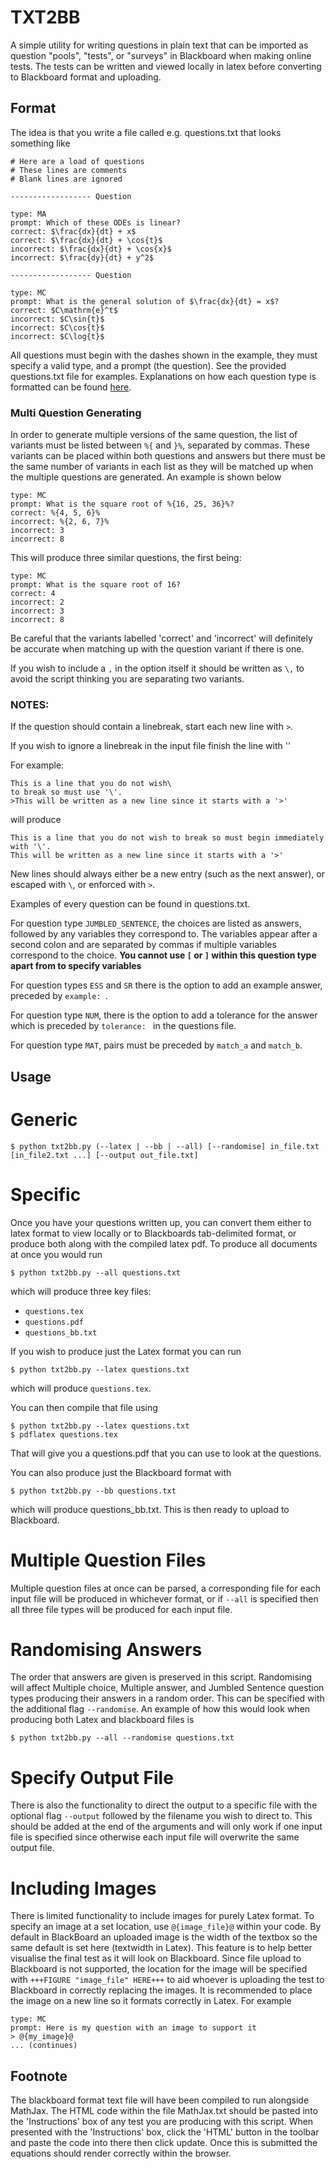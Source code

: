 TXT2BB
======

A simple utility for writing questions in plain text that can be imported as
question "pools", "tests", or "surveys" in Blackboard when making online tests.
The tests can be written and viewed locally in latex before converting to
Blackboard format and uploading.


Format
------

The idea is that you write a file called e.g. questions.txt that looks
something like
```
# Here are a load of questions
# These lines are comments
# Blank lines are ignored

------------------ Question

type: MA
prompt: Which of these ODEs is linear?
correct: $\frac{dx}{dt} + x$
correct: $\frac{dx}{dt} + \cos{t}$
incorrect: $\frac{dx}{dt} + \cos{x}$
incorrect: $\frac{dy}{dt} + y^2$

------------------ Question

type: MC
prompt: What is the general solution of $\frac{dx}{dt} = x$?
correct: $C\mathrm{e}^t$
incorrect: $C\sin{t}$
incorrect: $C\cos{t}$
incorrect: $C\log{t}$
```
All questions must begin with the dashes shown in the example, they must
specify a valid type, and a prompt (the question). See the
provided questions.txt file for examples. Explanations on how each question
type is formatted can be found
[here](https://www.csustan.edu/sites/default/files/blackboard/FacultyHelp/Documents/UploadingQuestions.pdf).

### Multi Question Generating

In order to generate multiple versions of the same question, the list of
variants must be listed between `%{` and `}%`, separated by commas. These
variants can be placed within both questions and answers but there must
be the same number of variants in each list as they will be matched up when the
multiple questions are generated. An example is shown below

```
type: MC
prompt: What is the square root of %{16, 25, 36}%?
correct: %{4, 5, 6}%
incorrect: %{2, 6, 7}%
incorrect: 3
incorrect: 8
```

This will produce three similar questions, the first being:

```
type: MC
prompt: What is the square root of 16?
correct: 4
incorrect: 2
incorrect: 3
incorrect: 8
```

Be careful that the variants labelled 'correct' and 'incorrect' will definitely be accurate when
matching up with the question variant if there is one. 

If you wish to include a `,` in the option itself it should be written as `\,`
to avoid the script thinking you are separating two variants.

### NOTES:

If the question should contain a linebreak, start each new line with `>`. 

If you wish to ignore a linebreak in the input file finish the line with '\'

For example:
```
This is a line that you do not wish\
to break so must use '\'.
>This will be written as a new line since it starts with a '>'
```
will produce
```
This is a line that you do not wish to break so must begin immediately with '\'.
This will be written as a new line since it starts with a '>'
```

New lines should always either be a new entry (such as the next answer), or escaped with `\`, or enforced
with `>`.

Examples of every question can be found in questions.txt.

For question type `JUMBLED_SENTENCE`, the choices are listed as answers,
followed by any variables they correspond to. The variables appear after a
second colon and are separated by commas if multiple variables correspond to
the choice. **You cannot use `[` or `]` within this question type apart from to
specify variables**

For question types `ESS` and `SR` there is the option to add an example
answer, preceded by `example: `. 

For question type `NUM`, there is the option to add a tolerance for the answer
which is preceded by `tolerance: ` in the questions file.

For question type `MAT`, pairs must be preceded by `match_a` and `match_b`.

Usage
-----

# Generic

```
$ python txt2bb.py (--latex | --bb | --all) [--randomise] in_file.txt [in_file2.txt ...] [--output out_file.txt]
```
# Specific

Once you have your questions written up, you can convert them either to
latex format to view locally or to Blackboards tab-delimited format, or produce
both along with the compiled latex pdf. To produce all documents at once you
would run

```
$ python txt2bb.py --all questions.txt
```
which will produce three key files:
* `questions.tex`
* `questions.pdf`
* `questions_bb.txt`

If you wish to produce just the Latex format you can run

```
$ python txt2bb.py --latex questions.txt
```
which will produce `questions.tex`.

You can then compile that file using 
```
$ python txt2bb.py --latex questions.txt
$ pdflatex questions.tex
```
That will give you a questions.pdf that you can use to look at the questions.

You can also produce just the Blackboard format with
```
$ python txt2bb.py --bb questions.txt
```
which will produce questions_bb.txt. This is then ready to upload to
Blackboard.

# Multiple Question Files

Multiple question files at once can be parsed, a corresponding file for each
input file will be produced in whichever format, or if `--all` is specified
then all three file types will be produced for each input file.

# Randomising Answers

The order that answers are given is preserved in this script. Randomising will
affect Multiple choice, Multiple answer, and Jumbled Sentence question types producing their answers
in a random order. This can be specified with the additional flag
`--randomise`. An example of how this would look when producing both Latex and
blackboard files is

```
$ python txt2bb.py --all --randomise questions.txt
```
# Specify Output File

There is also the functionality to direct the output to a specific file with
the optional flag `--output` followed by the filename you wish to direct to.
This should be added at the end of the arguments and will only work if one
input file is specified since otherwise each input file will overwrite the same
output file.

# Including Images

There is limited functionality to include images for purely Latex format. 
To specify an image at a set location, use `@{image_file}@` within your code.
By default in BlackBoard an uploaded image is the width of the textbox so the
same default is set here (textwidth in Latex). 
This feature is to help better visualise the final test as it will look on Blackboard. Since
file upload to Blackboard is not supported, the location for the image will be
specified with `+++FIGURE "image_file" HERE+++` to aid whoever is uploading the
test to Blackboard in correctly replacing the images. It is recommended to
place the image on a new line so it formats correctly in Latex. For example

```
type: MC
prompt: Here is my question with an image to support it
> @{my_image}@ 
... (continues)
```

Footnote
----

The blackboard format text file will have been compiled to run alongside
MathJax. The HTML code within the file MathJax.txt should be pasted into the
'Instructions' box of any test you are producing with this script. When
presented with the 'Instructions' box, click the 'HTML' button in the toolbar
and paste the code into there then click update. Once this is submitted the
equations should render correctly within the browser.

